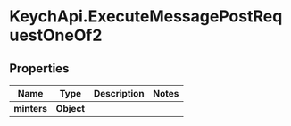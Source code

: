 # KeychApi.ExecuteMessagePostRequestOneOf2

## Properties

Name | Type | Description | Notes
------------ | ------------- | ------------- | -------------
**minters** | **Object** |  | 


